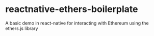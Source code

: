 # reactnative-ethers-boilerplate
A basic demo in react-native for interacting with Ethereum using the ethers.js library
